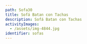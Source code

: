 ```yaml
---
path: Sofa30
title: Sofá Batan con Tachas
description: Sofá Batan con Tachas
activityImages:
  - /assets/img-4844.jpg
identifier: sofas
---
```


